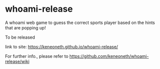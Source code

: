 # whoami-release
A whoami web game to guess the correct sports player based on the hints that are popping up!

To be released

link to site:  https://keneoneth.github.io/whoami-release/  

For further info., please refer to https://github.com/keneoneth/whoami-release/wiki

